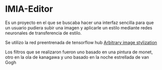 # IMIA-Editor

Es un proyecto en el que se buscaba hacer una interfaz sencilla para que un usuario pudiera subir una imagen y aplicarle un estilo mediante redes neuronales de transferencia de estilo.

Se utilizo la red preentrenada de tensorflow hub [Arbitrary image stylization](http://tfhub.dev/google/magenta/arbitrary-image-stylization-v1-256/2)

Los filtros que se realizaron fueron uno basado en una pintura de monet, otro en la ola de kanagawa y uno basado en la noche estrellada de van Gogh
